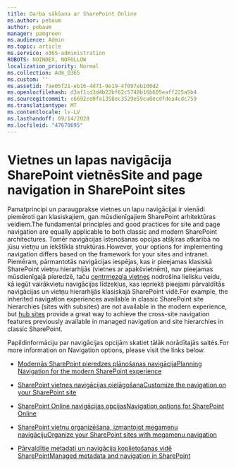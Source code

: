 ```yaml
---
title: Darba sākšana ar SharePoint Online
ms.author: pebaum
author: pebaum
manager: pamgreen
ms.audience: Admin
ms.topic: article
ms.service: o365-administration
ROBOTS: NOINDEX, NOFOLLOW
localization_priority: Normal
ms.collection: Adm_O365
ms.custom: ''
ms.assetid: 7ae05f21-eb16-4d71-9e19-4f097eb100d2
ms.openlocfilehash: d3af1cd3d4b22bf62c5748b16b605eaff225a5b4
ms.sourcegitcommit: c6692ce0fa1358ec3529e59ca0ecdfdea4cdc759
ms.translationtype: MT
ms.contentlocale: lv-LV
ms.lasthandoff: 09/14/2020
ms.locfileid: "47670695"
---
```

# <a name="site-and-page-navigation-in-sharepoint-sites"></a><span data-ttu-id="03f47-102">Vietnes un lapas navigācija SharePoint vietnēs</span><span class="sxs-lookup"><span data-stu-id="03f47-102">Site and page navigation in SharePoint sites</span></span>

<span data-ttu-id="03f47-103">Pamatprincipi un paraugprakse vietnes un lapu navigācijai ir vienādi piemēroti gan klasiskajiem, gan mūsdienīgajiem SharePoint arhitektūras veidiem.</span><span class="sxs-lookup"><span data-stu-id="03f47-103">The fundamental principles and good practices for site and page navigation are equally applicable to both classic and modern SharePoint architectures.</span></span> <span data-ttu-id="03f47-104">Tomēr navigācijas īstenošanas opcijas atšķiras atkarībā no jūsu vietņu un iekštīkla struktūras.</span><span class="sxs-lookup"><span data-stu-id="03f47-104">However, your options for implementing navigation differs based on the framework for your sites and intranet.</span></span> <span data-ttu-id="03f47-105">Piemēram, pārmantotās navigācijas iespējas, kas ir pieejamas klasiskā SharePoint vietņu hierarhijās (vietnes ar apakšvietnēm), nav pieejamas mūsdienīgajā pieredzē, taču [centrmezgla vietnes](https://support.office.com/article/fe26ae84-14b7-45b6-a6d1-948b3966427f) nodrošina lielisku veidu, kā iegūt vairākvietu navigācijas līdzekļus, kas iepriekš pieejami pārvaldītās navigācijas un vietņu hierarhijās klasiskajā SharePoint vidē.</span><span class="sxs-lookup"><span data-stu-id="03f47-105">For example, the inherited navigation experiences available in classic SharePoint site hierarchies (sites with subsites) are not available in the modern experience, but [hub sites](https://support.office.com/article/fe26ae84-14b7-45b6-a6d1-948b3966427f) provide a great way to achieve the cross-site navigation features previously available in managed navigation and site hierarchies in classic SharePoint.</span></span>

 <span data-ttu-id="03f47-106">Papildinformāciju par navigācijas opcijām skatiet tālāk norādītajās saitēs.</span><span class="sxs-lookup"><span data-stu-id="03f47-106">For more information on Navigation options, please visit the links below.</span></span>

 - [<span data-ttu-id="03f47-107">Modernās SharePoint pieredzes plānošanas navigācija</span><span class="sxs-lookup"><span data-stu-id="03f47-107">Planning Navigation for the modern SharePoint experience</span></span>](https://docs.microsoft.com/sharepoint/plan-navigation-modern-experience)

- [<span data-ttu-id="03f47-108">SharePoint vietnes navigācijas pielāgošana</span><span class="sxs-lookup"><span data-stu-id="03f47-108">Customize the navigation on your SharePoint site</span></span>](https://support.office.com/article/customize-the-navigation-on-your-sharepoint-site-3cd61ae7-a9ed-4e1e-bf6d-4655f0bf25ca)

- [<span data-ttu-id="03f47-109">SharePoint Online navigācijas opcijas</span><span class="sxs-lookup"><span data-stu-id="03f47-109">Navigation options for SharePoint Online</span></span>](https://docs.microsoft.com/office365/enterprise/navigation-options-for-sharepoint-online)
 
- [<span data-ttu-id="03f47-110">SharePoint vietņu organizēšana, izmantojot megamenu navigāciju</span><span class="sxs-lookup"><span data-stu-id="03f47-110">Organize your SharePoint sites with megamenu navigation</span></span>](https://techcommunity.microsoft.com/t5/Microsoft-SharePoint-Blog/Organize-your-SharePoint-sites-with-megamenu-navigation-and-new/ba-p/328068)

- [<span data-ttu-id="03f47-111">Pārvaldītie metadati un navigācija koplietošanas vidē SharePoint</span><span class="sxs-lookup"><span data-stu-id="03f47-111">Managed metadata and navigation in SharePoint</span></span>](https://docs.microsoft.com/sharepoint/dev/general-development/managed-metadata-and-navigation-in-sharepoint)


